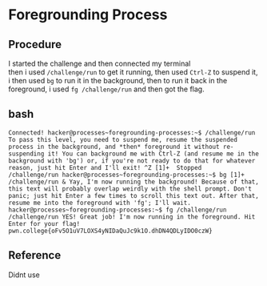 # Foregrounding Process

## Procedure
I started the challenge and then connected my terminal<br>
then i used `/challenge/run` to get it running, then used `Ctrl-Z` to suspend it,
i then used `bg` to run it in the background, then to run it back in the foreground,
i used `fg /challenge/run` and then got the flag.

## bash
`Connected!
hacker@processes~foregrounding-processes:~$ /challenge/run
To pass this level, you need to suspend me, resume the suspended process in the
background, and *then* foreground it without re-suspending it! You can
background me with Ctrl-Z (and resume me in the background with 'bg') or, if
you're not ready to do that for whatever reason, just hit Enter and I'll exit!
^Z
[1]+  Stopped                 /challenge/run
hacker@processes~foregrounding-processes:~$ bg
[1]+ /challenge/run &
Yay, I'm now running the background! Because of that, this text will probably
overlap weirdly with the shell prompt. Don't panic; just hit Enter a few times
to scroll this text out. After that, resume me into the foreground with 'fg';
I'll wait.
hacker@processes~foregrounding-processes:~$ fg /challenge/run
/challenge/run
YES! Great job! I'm now running in the foreground. Hit Enter for your flag!
pwn.college{oFv5O1uV7LOXS4yNIDaQuJc9k1O.dhDN4QDLyIDO0czW}`

## Reference
Didnt use
